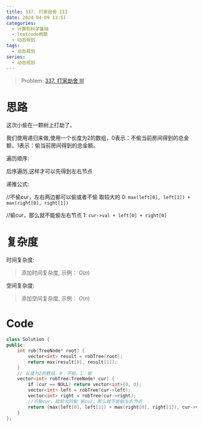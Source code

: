 ```yaml
---
title: 337. 打家劫舍 III
date: 2024-04-09 13:51
categories:
  - 计算机科学基础
  - leetcode刷题
  - 动态规划 
tags:
  - 动态规划
series:
  - 动态规划
---
```


> Problem: [337. 打家劫舍 III](https://leetcode.cn/problems/house-robber-iii/description/)


# 思路

这次小偷在一颗树上打劫了。

我们使用递归来做,使用一个长度为2的数组，0表示：不偷当前房间得到的总金额，1表示：偷当前房间得到的总金额。

遍历顺序:

后序遍历,这样才可以先得到左右节点

递推公式:

//不偷cur，左右两边都可以偷或者不偷 取较大的
0: `max(left[0], left[1]) + max(right[0], right[1])`

//偷cur，那么就不能偷左右节点 
1: `cur->val + left[0] + right[0]`

# 复杂度

时间复杂度:
> 添加时间复杂度, 示例： $O(n)$

空间复杂度:
> 添加空间复杂度, 示例： $O(n)$



# Code
```C++ []
class Solution {
public:
    int rob(TreeNode* root) {
        vector<int> result = robTree(root);
        return max(result[0], result[1]);
    }
    // 长度为2的数组，0：不偷，1：偷
    vector<int> robTree(TreeNode* cur) {
        if (cur == NULL) return vector<int>{0, 0};
        vector<int> left = robTree(cur->left);
        vector<int> right = robTree(cur->right);
        //不偷cur，取较大的偷 偷cur，那么就不能偷左右节点 
        return {max(left[0], left[1]) + max(right[0], right[1]), cur->val + left[0] + right[0]};
    }
};
```
  
